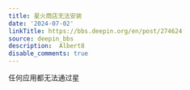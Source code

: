 ```yaml
---
title: 星火商店无法安装
date: '2024-07-02'
linkTitle: https://bbs.deepin.org/en/post/274624
source: deepin_bbs
description:  Albert8 
disable_comments: true
---
```

任何应用都无法通过星
